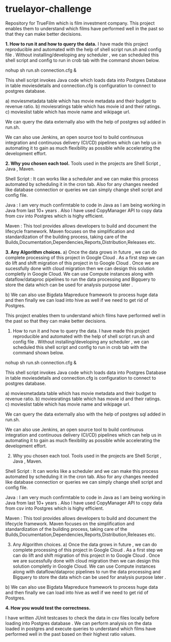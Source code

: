 # truelayor-challenge
Repository for TrueFilm which is film investment company. This project enables them to understand which films have performed well in the past so that they can make better decisions.

**1. How to run it and how to query the data.**
I have made this project reproducible and automated with the help of shell script run.sh and config file . 
Without installing/developing any scheduler , we can scheduled this shell script and config to run in crob tab with the command shown below. 

nohup sh run.sh connection.cfg &

This shell script invokes Java code which loads data into Postgres Database in table moviesdetails and connection.cfg is configuration to connect to postgres database.

a) moviesmetadata table which has movie metadata and their budget to revenue ratio.
b) moviesratings table which has movie id and their ratings.
c) movieslist table which has movie name and wikipage url.

We can query the data externally also with the help of postgres sql added in run.sh.

We can also use Jenkins, an open source tool to build continuous integration and continuous delivery (CI/CD) pipelines which can help us in automating it to gain as much flexibility as possible while accelerating the development effort. 

**2. Why you chosen each tool.**
Tools used in the projects are Shell Script , Java , Maven.

Shell Script :  It can works like a scheduler and we can make this process automated by scheduling it in the cron tab. Also for any changes needed like database connection or queries we can simply change shell script and config file.

Java : I am very much confirmtable to code in Java as I am being working in Java from last 10+ years . Also I have used CopyManager API to copy data from csv into Postgres which is highy efficient.

Maven : This tool provides allows developers to build and document the lifecycle framework. Maven focuses on the simplification and standardization of the building process, taking care of the Builds,Documentation,Dependencies,Reports,Distribution,Releases etc.

**3. Any Algorithm choices.**
a) Once the data grows in future , we can do complete processing of this project in Google Cloud . 
As a first step we can do lift and shift migration of this project in to Google Cloud . 
Once we are sucessfully done with cloud migration then we can design this solution completly in Google Cloud. 
We can use Compute instances along with dataflow/dataproc pipelines to run the data processing and Bigquery to store the data which can be used for analysis purpose later . 

b) We can also use Bigdata Mapreduce framework to process huge data and then finally we can load into hive as well if we need to get rid of Postgres.


This project enables them to understand which films have performed well in the past so that they can make better decisions.

1. How to run it and how to query the data.
I have made this project reproducible and automated with the help of shell script run.sh and config file . 
Without installing/developing any scheduler , we can scheduled this shell script and config to run in crob tab with the command shown below. 

nohup sh run.sh connection.cfg &

This shell script invokes Java code which loads data into Postgres Database in table moviesdetails and connection.cfg is configuration to connect to postgres database.

a) moviesmetadata table which has movie metadata and their budget to revenue ratio.
b) moviesratings table which has movie id and their ratings.
c) movieslist table which has movie name and wikipage url.

We can query the data externally also with the help of postgres sql added in run.sh.

We can also use Jenkins, an open source tool to build continuous integration and continuous delivery (CI/CD) pipelines which can help us in automating it to gain as much flexibility as possible while accelerating the development effort. 

2. Why you chosen each tool.
Tools used in the projects are Shell Script , Java , Maven.

Shell Script :  It can works like a scheduler and we can make this process automated by scheduling it in the cron tab. Also for any changes needed like database connection or queries we can simply change shell script and config file.

Java : I am very much confirmtable to code in Java as I am being working in Java from last 10+ years . Also I have used CopyManager API to copy data from csv into Postgres which is highy efficient.

Maven : This tool provides allows developers to build and document the lifecycle framework. Maven focuses on the simplification and standardization of the building process, taking care of the Builds,Documentation,Dependencies,Reports,Distribution,Releases etc.

3. Any Algorithm choices.
a) Once the data grows in future , we can do complete processing of this project in Google Cloud . 
As a first step we can do lift and shift migration of this project in to Google Cloud . 
Once we are sucessfully done with cloud migration then we can design this solution completly in Google Cloud. 
We can use Compute instances along with dataflow/dataproc pipelines to run the data processing and Bigquery to store the data which can be used for analysis purpose later . 

b) We can also use Bigdata Mapreduce framework to process huge data and then finally we can load into hive as well if we need to get rid of Postgres.


**4. How  you would test the correctness.**

I have written JUnit testcases to check the data in csv files locally before loading into Postgres database . We can perform analysis on the data loaded in postgres and execute queries to understand which films have performed well in the past based on their highest ratio values.

